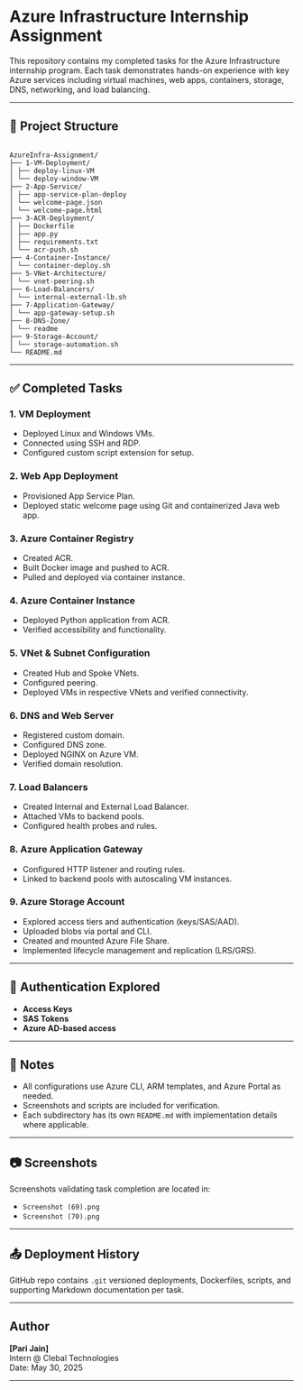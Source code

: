 
# Azure Infrastructure Internship Assignment

This repository contains my completed tasks for the Azure Infrastructure internship program. Each task demonstrates hands-on experience with key Azure services including virtual machines, web apps, containers, storage, DNS, networking, and load balancing.

---

## 📁 Project Structure

```

AzureInfra-Assignment/
├── 1-VM-Deployment/
│ ├── deploy-linux-VM
│ └── deploy-window-VM
├── 2-App-Service/
│ ├── app-service-plan-deploy
│ └── welcome-page.json
│ └── welcome-page.html
├── 3-ACR-Deployment/
│ ├── Dockerfile
│ ├── app.py
│ ├── requirements.txt
│ └── acr-push.sh
├── 4-Container-Instance/
│ └── container-deploy.sh
├── 5-VNet-Architecture/
│ └── vnet-peering.sh
├── 6-Load-Balancers/
│ └── internal-external-lb.sh
├── 7-Application-Gateway/
│ └── app-gateway-setup.sh
├── 8-DNS-Zone/
│ └── readme
├── 9-Storage-Account/
│ └── storage-automation.sh
└── README.md
```

---

## ✅ Completed Tasks

### 1. **VM Deployment**
- Deployed Linux and Windows VMs.
- Connected using SSH and RDP.
- Configured custom script extension for setup.

### 2. **Web App Deployment**
- Provisioned App Service Plan.
- Deployed static welcome page using Git and containerized Java web app.

### 3. **Azure Container Registry**
- Created ACR.
- Built Docker image and pushed to ACR.
- Pulled and deployed via container instance.

### 4. **Azure Container Instance**
- Deployed Python application from ACR.
- Verified accessibility and functionality.

### 5. **VNet & Subnet Configuration**
- Created Hub and Spoke VNets.
- Configured peering.
- Deployed VMs in respective VNets and verified connectivity.

### 6. **DNS and Web Server**
- Registered custom domain.
- Configured DNS zone.
- Deployed NGINX on Azure VM.
- Verified domain resolution.

### 7. **Load Balancers**
- Created Internal and External Load Balancer.
- Attached VMs to backend pools.
- Configured health probes and rules.

### 8. **Azure Application Gateway**
- Configured HTTP listener and routing rules.
- Linked to backend pools with autoscaling VM instances.

### 9. **Azure Storage Account**
- Explored access tiers and authentication (keys/SAS/AAD).
- Uploaded blobs via portal and CLI.
- Created and mounted Azure File Share.
- Implemented lifecycle management and replication (LRS/GRS).

---

## 🔐 Authentication Explored

- **Access Keys**
- **SAS Tokens**
- **Azure AD-based access**

---

## 📌 Notes

- All configurations use Azure CLI, ARM templates, and Azure Portal as needed.
- Screenshots and scripts are included for verification.
- Each subdirectory has its own `README.md` with implementation details where applicable.

---

## 📷 Screenshots

Screenshots validating task completion are located in:
- `Screenshot (69).png`
- `Screenshot (70).png`

---

## 📤 Deployment History

GitHub repo contains `.git` versioned deployments, Dockerfiles, scripts, and supporting Markdown documentation per task.

---

## Author

**[Pari Jain]**  
Intern @ Clebal Technologies  
Date: May 30, 2025

---